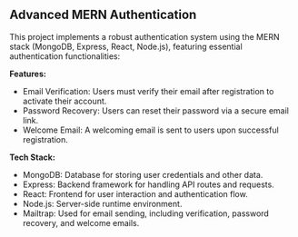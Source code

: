 ## **Advanced MERN Authentication**
This project implements a robust authentication system using the MERN stack (MongoDB, Express, React, Node.js), featuring essential authentication functionalities:

**Features:**
- Email Verification: Users must verify their email after registration to activate their account.
- Password Recovery: Users can reset their password via a secure email link.
- Welcome Email: A welcoming email is sent to users upon successful registration.

**Tech Stack:**
- MongoDB: Database for storing user credentials and other data.
- Express: Backend framework for handling API routes and requests.
- React: Frontend for user interaction and authentication flow.
- Node.js: Server-side runtime environment.
- Mailtrap: Used for email sending, including verification, password recovery, and welcome emails.
